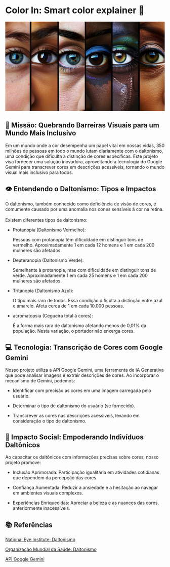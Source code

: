 # Color In: Smart color explainer 🎨

![image](assets/daltonism.png)

## 🌈 Missão: Quebrando Barreiras Visuais para um Mundo Mais Inclusivo

Em um mundo onde a cor desempenha um papel vital em nossas vidas, 350 milhões de pessoas em todo o mundo lutam diariamente com o daltonismo, uma condição que dificulta a distinção de cores específicas. Este projeto visa fornecer uma solução inovadora, aproveitando a tecnologia do Google Gemini para transcrever cores em descrições acessíveis, tornando o mundo visual mais inclusivo para todos.

## 👁️ Entendendo o Daltonismo: Tipos e Impactos

O daltonismo, também conhecido como deficiência de visão de cores, é comumente causado por uma anomalia nos cones sensíveis à cor na retina. 
<br>
<br>
Existem diferentes tipos de daltonismo:

* Protanopia (Daltonismo Vermelho):

    Pessoas com protanopia têm dificuldade em distinguir tons de vermelho.
    Aproximadamente 1 em cada 12 homens e 1 em cada 200 mulheres são afetados.

* Deuteranopia (Daltonismo Verde):

    Semelhante à protanopia, mas com dificuldade em distinguir tons de verde. Aproximadamente 1 em cada 25 homens e 1 em cada 200 mulheres são afetados.

* Tritanopia (Daltonismo Azul):

    O tipo mais raro de todos. Essa condição dificulta a distinção entre azul e amarelo. Afeta cerca de 1 em cada 10.000 pessoas.

* acromatopsia (Cegueira total à cores):

    É a forma mais rara de daltonismo afetando menos de 0,01% da população. Nesta variação, o portador não enxerga cores.


## 💻 Tecnologia: Transcrição de Cores com Google Gemini

Nosso projeto utiliza a API Google Gemini, uma ferramenta de IA Generativa que pode analisar imagens e extrair descrições de cores. Ao incorporar o mecanismo de Gemini, podemos:

* Identificar com precisão as cores em uma imagem carregada pelo usuário.

* Determinar o tipo de daltonismo do usuário (se fornecido).

* Transcrever as cores nas descrições acessíveis, levando em consideração o tipo de daltonismo.

## 🤝 Impacto Social: Empoderando Indivíduos Daltônicos

Ao capacitar os daltônicos com informações precisas sobre cores, nosso projeto promove:

* Inclusão Aprimorada: Participação igualitária em atividades cotidianas que dependem da percepção das cores.

* Confiança Aumentada: Reduzir a ansiedade e a hesitação ao navegar em ambientes visuais complexos.

* Experiências Enriquecidas: Apreciar a beleza e as nuances das cores, anteriormente inacessíveis.

## 📚 Referências

[National Eye Institute: Daltonismo](https://www.nei.nih.gov/learn-about-eye-health/eye-conditions-and-diseases/color-blindness)

[Organização Mundial da Saúde: Daltonismo](https://www.who.int/news-room/fact-sheets/detail/blindness-and-visual-impairment)

[API Google Gemini](https://ai.google.dev/gemini-api/docs?hl=pt-br)